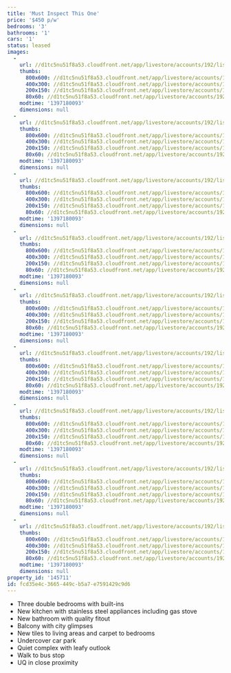 ```yaml
---
title: 'Must Inspect This One'
price: '$450 p/w'
bedrooms: '3'
bathrooms: '1'
cars: '1'
status: leased
images:
  -
    url: //d1tc5nu51f8a53.cloudfront.net/app/livestore/accounts/192/listings/98379/images/405434086-1_3888354436_20140411053254.jpg
    thumbs:
      800x600: //d1tc5nu51f8a53.cloudfront.net/app/livestore/accounts/192/listings/98379/images/405434086-1_3888354436_20140411053254_800x600.jpg
      400x300: //d1tc5nu51f8a53.cloudfront.net/app/livestore/accounts/192/listings/98379/images/405434086-1_3888354436_20140411053254_400x300.jpg
      200x150: //d1tc5nu51f8a53.cloudfront.net/app/livestore/accounts/192/listings/98379/images/405434086-1_3888354436_20140411053254_200x150.jpg
      80x60: //d1tc5nu51f8a53.cloudfront.net/app/livestore/accounts/192/listings/98379/images/405434086-1_3888354436_20140411053254_80x60.jpg
    modtime: '1397180093'
    dimensions: null
  -
    url: //d1tc5nu51f8a53.cloudfront.net/app/livestore/accounts/192/listings/98379/images/405434086-2_3538139104_20140411053254.jpg
    thumbs:
      800x600: //d1tc5nu51f8a53.cloudfront.net/app/livestore/accounts/192/listings/98379/images/405434086-2_3538139104_20140411053254_800x600.jpg
      400x300: //d1tc5nu51f8a53.cloudfront.net/app/livestore/accounts/192/listings/98379/images/405434086-2_3538139104_20140411053254_400x300.jpg
      200x150: //d1tc5nu51f8a53.cloudfront.net/app/livestore/accounts/192/listings/98379/images/405434086-2_3538139104_20140411053254_200x150.jpg
      80x60: //d1tc5nu51f8a53.cloudfront.net/app/livestore/accounts/192/listings/98379/images/405434086-2_3538139104_20140411053254_80x60.jpg
    modtime: '1397180093'
    dimensions: null
  -
    url: //d1tc5nu51f8a53.cloudfront.net/app/livestore/accounts/192/listings/98379/images/405434086-3_1129971975_20140411053254.jpg
    thumbs:
      800x600: //d1tc5nu51f8a53.cloudfront.net/app/livestore/accounts/192/listings/98379/images/405434086-3_1129971975_20140411053254_800x600.jpg
      400x300: //d1tc5nu51f8a53.cloudfront.net/app/livestore/accounts/192/listings/98379/images/405434086-3_1129971975_20140411053254_400x300.jpg
      200x150: //d1tc5nu51f8a53.cloudfront.net/app/livestore/accounts/192/listings/98379/images/405434086-3_1129971975_20140411053254_200x150.jpg
      80x60: //d1tc5nu51f8a53.cloudfront.net/app/livestore/accounts/192/listings/98379/images/405434086-3_1129971975_20140411053254_80x60.jpg
    modtime: '1397180093'
    dimensions: null
  -
    url: //d1tc5nu51f8a53.cloudfront.net/app/livestore/accounts/192/listings/98379/images/405434086-4_343964630_20140411053259.jpg
    thumbs:
      800x600: //d1tc5nu51f8a53.cloudfront.net/app/livestore/accounts/192/listings/98379/images/405434086-4_343964630_20140411053259_800x600.jpg
      400x300: //d1tc5nu51f8a53.cloudfront.net/app/livestore/accounts/192/listings/98379/images/405434086-4_343964630_20140411053259_400x300.jpg
      200x150: //d1tc5nu51f8a53.cloudfront.net/app/livestore/accounts/192/listings/98379/images/405434086-4_343964630_20140411053259_200x150.jpg
      80x60: //d1tc5nu51f8a53.cloudfront.net/app/livestore/accounts/192/listings/98379/images/405434086-4_343964630_20140411053259_80x60.jpg
    modtime: '1397180093'
    dimensions: null
  -
    url: //d1tc5nu51f8a53.cloudfront.net/app/livestore/accounts/192/listings/98379/images/405434086-5_9803919942_20140411053258.jpg
    thumbs:
      800x600: //d1tc5nu51f8a53.cloudfront.net/app/livestore/accounts/192/listings/98379/images/405434086-5_9803919942_20140411053258_800x600.jpg
      400x300: //d1tc5nu51f8a53.cloudfront.net/app/livestore/accounts/192/listings/98379/images/405434086-5_9803919942_20140411053258_400x300.jpg
      200x150: //d1tc5nu51f8a53.cloudfront.net/app/livestore/accounts/192/listings/98379/images/405434086-5_9803919942_20140411053258_200x150.jpg
      80x60: //d1tc5nu51f8a53.cloudfront.net/app/livestore/accounts/192/listings/98379/images/405434086-5_9803919942_20140411053258_80x60.jpg
    modtime: '1397180093'
    dimensions: null
  -
    url: //d1tc5nu51f8a53.cloudfront.net/app/livestore/accounts/192/listings/98379/images/405434086-6_4349055584_20140411053259.jpg
    thumbs:
      800x600: //d1tc5nu51f8a53.cloudfront.net/app/livestore/accounts/192/listings/98379/images/405434086-6_4349055584_20140411053259_800x600.jpg
      400x300: //d1tc5nu51f8a53.cloudfront.net/app/livestore/accounts/192/listings/98379/images/405434086-6_4349055584_20140411053259_400x300.jpg
      200x150: //d1tc5nu51f8a53.cloudfront.net/app/livestore/accounts/192/listings/98379/images/405434086-6_4349055584_20140411053259_200x150.jpg
      80x60: //d1tc5nu51f8a53.cloudfront.net/app/livestore/accounts/192/listings/98379/images/405434086-6_4349055584_20140411053259_80x60.jpg
    modtime: '1397180093'
    dimensions: null
  -
    url: //d1tc5nu51f8a53.cloudfront.net/app/livestore/accounts/192/listings/98379/images/405434086-7_1342277503_20140411053257.jpg
    thumbs:
      800x600: //d1tc5nu51f8a53.cloudfront.net/app/livestore/accounts/192/listings/98379/images/405434086-7_1342277503_20140411053257_800x600.jpg
      400x300: //d1tc5nu51f8a53.cloudfront.net/app/livestore/accounts/192/listings/98379/images/405434086-7_1342277503_20140411053257_400x300.jpg
      200x150: //d1tc5nu51f8a53.cloudfront.net/app/livestore/accounts/192/listings/98379/images/405434086-7_1342277503_20140411053257_200x150.jpg
      80x60: //d1tc5nu51f8a53.cloudfront.net/app/livestore/accounts/192/listings/98379/images/405434086-7_1342277503_20140411053257_80x60.jpg
    modtime: '1397180093'
    dimensions: null
  -
    url: //d1tc5nu51f8a53.cloudfront.net/app/livestore/accounts/192/listings/98379/images/405434086-8_5114780897_20140411053258.jpg
    thumbs:
      800x600: //d1tc5nu51f8a53.cloudfront.net/app/livestore/accounts/192/listings/98379/images/405434086-8_5114780897_20140411053258_800x600.jpg
      400x300: //d1tc5nu51f8a53.cloudfront.net/app/livestore/accounts/192/listings/98379/images/405434086-8_5114780897_20140411053258_400x300.jpg
      200x150: //d1tc5nu51f8a53.cloudfront.net/app/livestore/accounts/192/listings/98379/images/405434086-8_5114780897_20140411053258_200x150.jpg
      80x60: //d1tc5nu51f8a53.cloudfront.net/app/livestore/accounts/192/listings/98379/images/405434086-8_5114780897_20140411053258_80x60.jpg
    modtime: '1397180093'
    dimensions: null
  -
    url: //d1tc5nu51f8a53.cloudfront.net/app/livestore/accounts/192/listings/98379/images/405434086-9_8285155255_20140411053304.jpg
    thumbs:
      800x600: //d1tc5nu51f8a53.cloudfront.net/app/livestore/accounts/192/listings/98379/images/405434086-9_8285155255_20140411053304_800x600.jpg
      400x300: //d1tc5nu51f8a53.cloudfront.net/app/livestore/accounts/192/listings/98379/images/405434086-9_8285155255_20140411053304_400x300.jpg
      200x150: //d1tc5nu51f8a53.cloudfront.net/app/livestore/accounts/192/listings/98379/images/405434086-9_8285155255_20140411053304_200x150.jpg
      80x60: //d1tc5nu51f8a53.cloudfront.net/app/livestore/accounts/192/listings/98379/images/405434086-9_8285155255_20140411053304_80x60.jpg
    modtime: '1397180093'
    dimensions: null
property_id: '145711'
id: fcd35e4c-3665-449c-b5a7-e7591429c9d6
---
```

*  Three double bedrooms with built-ins
*  New kitchen with stainless steel appliances including gas stove
*  New bathroom with quality fitout
*  Balcony with city glimpses
*  New tiles to living areas and carpet to bedrooms
*  Undercover car park
*  Quiet complex with leafy outlook
*  Walk to bus stop
*  UQ in close proximity